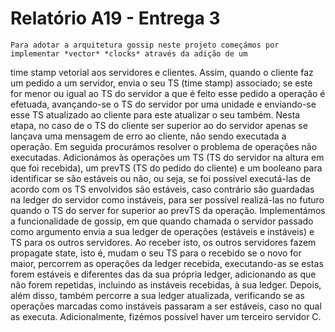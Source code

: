 # Relatório A19 - Entrega 3

    Para adotar a arquitetura gossip neste projeto começámos por implementar *vector* *clocks* através da adição de um
time stamp vetorial aos servidores e clientes. Assim, quando o cliente faz um pedido a um servidor, envia o seu
TS (time stamp) associado; se este for menor ou igual ao TS do servidor a que é feito esse pedido a operação é
efetuada, avançando-se o TS do servidor por uma unidade e enviando-se esse TS atualizado ao cliente para este
atualizar o seu também. Nesta etapa, no caso de o TS do cliente ser superior ao do servidor apenas se lançava uma mensagem 
de erro ao cliente, não sendo executada a operação.
    Em seguida procurámos resolver o problema de operações não executadas. Adicionámos às operações um TS (TS do servidor na 
altura em que foi recebida), um prevTS (TS do pedido do cliente) e um booleano para identificar se são estáveis ou 
não, ou seja, se foi possível executá-las de acordo com os TS envolvidos são estáveis, caso contrário são guardadas na ledger do 
servidor como instáveis, para ser possível realizá-las no futuro quando o TS do server for superior ao prevTS da operação.
    Implementámos a funcionalidade de gossip, em que quando chamada o servidor passado como argumento envia a sua ledger
de operações (estáveis e instáveis) e TS para os outros servidores. Ao receber isto, os outros servidores fazem propagate
state, isto é, mudam o seu TS para o recebido se o novo for maior, percorrem as operações da ledger recebida, executando-as
se estas forem estáveis e diferentes das da sua própria ledger, adicionando as que não forem repetidas, incluindo as
instáveis recebidas, à sua ledger. Depois, além disso, também percorre a sua ledger atualizada, verificando se as operações
marcadas como instáveis passaram a ser estáveis, caso no qual as executa.
    Adicionalmente, fizémos possível haver um terceiro servidor C.